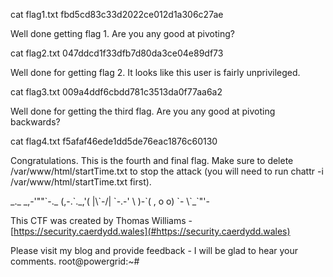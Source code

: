 cat flag1\.txt 
fbd5cd83c33d2022ce012d1a306c27ae

Well done getting flag 1\. Are you any good at pivoting?

cat flag2\.txt
047ddcd1f33dfb7d80da3ce04e89df73

Well done for getting flag 2\. It looks like this user is fairly unprivileged\.

cat flag3\.txt
009a4ddf6cbdd781c3513da0f77aa6a2

Well done for getting the third flag\. Are you any good at pivoting backwards?


cat flag4\.txt
f5afaf46ede1dd5de76eac1876c60130

Congratulations\. This is the fourth and final flag\. Make sure to delete /var/www/html/startTime\.txt to stop the attack \(you will need to run chattr \-i /var/www/html/startTime\.txt first\)\.

\_\.\_     \_,\-'""\`\-\.\_
\(,\-\.\`\.\_,'\(       |\\\`\-/|
\`\-\.\-' \\ \)\-\`\( , o o\)
\`\-    \\\`\_\`"'\-

This CTF was created by Thomas Williams \- [https://security.caerdydd.wales](#https://security.caerdydd.wales)


Please visit my blog and provide feedback \- I will be glad to hear your comments\.
root@powergrid:~# 
